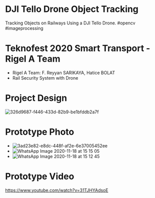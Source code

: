 # DJI Tello Drone Object Tracking
Tracking Objects on Railways Using a DJI Tello Drone. #opencv #imageprocessing


# Teknofest 2020 Smart Transport - Rigel A Team
- Rigel A Team: F. Reyyan SARIKAYA, Hatice BOLAT
- Rail Security System with Drone

# Project Design
![326d9687-f446-433d-82b9-be1bfddb2a7f](https://user-images.githubusercontent.com/37586770/99528891-fd436480-29af-11eb-9350-e98735baaf2c.jpg)

# Prototype Photo
- ![3ad23e82-e8dc-448f-af2e-6e37005452ee](https://user-images.githubusercontent.com/37586770/99528994-282db880-29b0-11eb-8b87-a28b4cd6a298.jpg)
- ![WhatsApp Image 2020-11-18 at 15 15 05](https://user-images.githubusercontent.com/37586770/99529548-0da80f00-29b1-11eb-9d3c-906cf41318e4.jpeg)
- ![WhatsApp Image 2020-11-18 at 15 12 45](https://user-images.githubusercontent.com/37586770/99529261-8e1a4000-29b0-11eb-8c6f-28b30af32510.jpeg)

# Prototype Video
https://www.youtube.com/watch?v=31TJHYAdsoE
